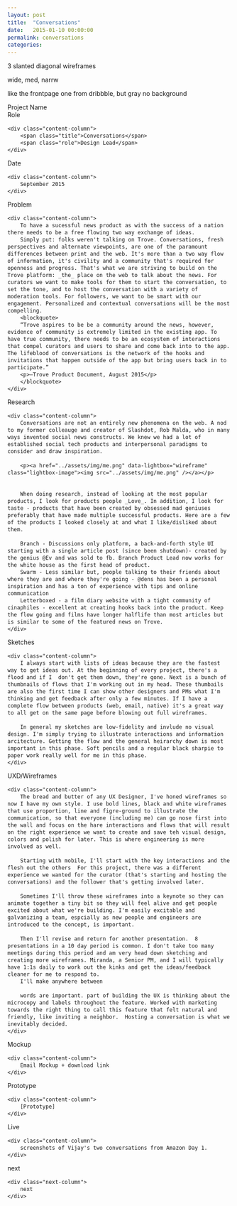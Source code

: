 ```yaml
---
layout: post
title:  "Conversations"
date:   2015-01-10 00:00:00
permalink: conversations
categories:
---
```


<!-- Begin Hero Row -->
<div class="row hero intro">
<p>3 slanted diagonal wireframes</p>
    <p>wide, med, narrw</p>
    <p>like the frontpage one from dribbble, but gray no background</p>
</div>

<div class="row intro">
    <div class="label-column">
        <div>Project Name</div>
        <div>Role</div>
    </div>

    <div class="content-column">
        <span class="title">Conversations</span>
        <span class="role">Design Lead</span>
    </div>
</div>

<!-- Begin role Row -->
<div class="row role">
    <div class="label-column">
        Date
    </div>

    <div class="content-column">
        September 2015
    </div>
</div>


<!-- Begin Problem Row -->
<div class="row problem">
    <div class="label-column">
        Problem
    </div>

    <div class="content-column">
        To have a sucessful news product as with the success of a nation there needs to be a free flowing two way exchange of ideas.
        Simply put: folks weren't talking on Trove. Conversations, fresh perspectives and alternate viewpoints, are one of the paramount differences between print and the web. It's more than a two way flow of information, it's civility and a community that's required for openness and progress. That's what we are striving to build on the Trove platform: _the_ place on the web to talk about the news. For curators we want to make tools for them to start the conversation, to set the tone, and to host the conversation with a variety of moderation tools. For followers, we want to be smart with our engagement. Personalized and contextual conversations will be the most compelling.
        <blockquote>
        “Trove aspires to be be a community around the news, however, evidence of community is extremely limited in the existing app. To have true community, there needs to be an ecosystem of interactions that compel curators and users to share and come back into to the app. The lifeblood of conversations is the network of the hooks and invitations that happen outside of the app but bring users back in to participate.”
        <p>—Trove Product Document, August 2015</p>
        </blockquote>
    </div>
</div>

<!-- Begin Research Row -->
<div class="row research">
    <div class="label-column">
        Research
    </div>

    <div class="content-column">
        Conversations are not an entirely new phenomena on the web. A nod to my former colleauge and creator of Slashdot, Rob Malda, who in many ways invented social news constructs. We knew we had a lot of established social tech products and interpersonal paradigms to consider and draw inspiration.

        <p><a href="../assets/img/me.png" data-lightbox="wireframe"  class="lightbox-image"><img src="../assets/img/me.png" /></a></p>


        When doing research, instead of looking at the most popular products, I look for products people _Love_. In addition, I look for taste - products that have been created by obsessed mad geniuses preferably that have made multiple successful products. Here are a few of the products I looked closely at and what I like/disliked about them.

        Branch - Discussions only platform, a back-and-forth style UI starting with a single article post (since been shutdown)- created by the genius @Ev and was sold to fb. Branch Product Lead now works for the white house as the first head of product.
        Swarm - Less similar but, people talking to their friends about where they are and where they're going - @dens has been a personal inspiration and has a ton of experience with tips and online communication
        Letterboxed - a film diary website with a tight community of cinaphiles - excellent at creating hooks back into the product. Keep the flow going and films have longer halflife than most articles but is similar to some of the featured news on Trove.
    </div>
</div>

<!-- Begin Sketches Row -->
<div class="row sketches">
    <div class="label-column">
        Sketches
    </div>

    <div class="content-column">
        I always start with lists of ideas because they are the fastest way to get ideas out. At the beginning of every project, there's a flood and if I  don't get them down, they're gone. Next is a bunch of thumbnails of flows that I'm working out in my head. These thumbails are also the first time I can show other designers and PMs what I'm thinking and get feedback after only a few minutes. If I have a complete flow between products (web, email, native) it's a great way to all get on the same page before blowing out full wireframes.

        In general my sketches are low-fidelity and invlude no visual design. I'm simply trying to illustrate interactions and information arcitecture. Getting the flow and the general heirarchy down is most important in this phase. Soft pencils and a regular black sharpie to paper work really well for me in this phase.
    </div>
</div>

<!-- Begin UX row -->
<div class="row Rx">
    <div class="label-column">
        UXD/Wireframes
    </div>

    <div class="content-column">
        The bread and butter of any UX Designer, I've honed wireframes so now I have my own style. I use bold lines, black and white wireframes that use proportion, line and figre-ground to illustrate the communication, so that everyone (including me) can go nose first into the wall and focus on the hare interactions and flows that will result on the right experience we want to create and save teh visual design, colors and polish for later. This is where engineering is more involved as well.

        Starting with mobile, I'll start with the key interactions and the flesh out the others  For this project, there was a different experience we wanted for the curator (that's starting and hosting the conversations) and the follower that's getting involved later.

        Sometimes I'll throw these wireframes into a keynote so they can animate together a tiny bit so they will feel alive and get people excited about what we're building. I'm easily excitable and galvanizing a team, espcially as new people and engineers are introduced to the concept, is important.

        Then I'll revise and return for another presentation.  8 presentations in a 10 day period is common. I don't take too many meetings during this period and am very head down sketching and creating more wireframes. Miranda, a Senior PM, and I will typically have 1:1s daily to work out the kinks and get the ideas/feedback cleaner for me to respond to.
        I'll make anywhere between

        words are important. part of building the UX is thinking about the microcopy and labels throughout the feature. Worked with marketing towards the right thing to call this feature that felt natural and friendly, like inviting a neighbor.  Hosting a conversation is what we inevitably decided.
    </div>
</div>

<!-- Begin Mockup Row -->
<div class="row mockup">
    <div class="label-column">
        Mockup
    </div>

    <div class="content-column">
        Email Mockup + download link
    </div>
</div>

<!-- Begin Prototype Row -->
<div class="row prototype">
    <div class="label-column">
        Prototype
    </div>

    <div class="content-column">
        [Prototype]
    </div>
</div>

<!-- Begin Live Row -->
<div class="row live">
    <div class="label-column">
        Live
    </div>

    <div class="content-column">
        screenshots of Vijay's two conversations from Amazon Day 1.
    </div>
</div>

<!-- Begin Next Row -->
<div class="row next">
    <div class="next-column">
        next
    </div>

    <div class="next-column">
        next
    </div>
</div>

